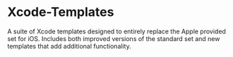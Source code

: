 Xcode-Templates
===============

A suite of Xcode templates designed to entirely replace the Apple provided set for iOS. Includes both improved versions of the standard set and new templates that add additional functionality.
